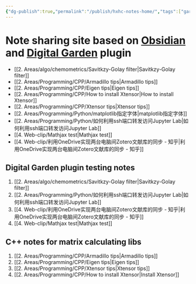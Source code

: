 ```yaml
---
{"dg-publish":true,"permalink":"/publish/hxhc-notes-home/","tags":["gardenEntry"],"dgHomeLink":true,"dgPassFrontmatter":false}
---
```



# Note sharing site based on [Obsidian](https://obsidian.md/) and [Digital Garden](https://github.com/oleeskild/Obsidian-Digital-Garden) plugin

- [[2. Areas/algo/chemometrics/Savitkzy-Golay filter|Savitkzy-Golay filter]]
- [[2. Areas/Programming/CPP/Armadillo tips|Armadillo tips]]
- [[2. Areas/Programming/CPP/Eigen tips|Eigen tips]]
- [[2. Areas/Programming/CPP/How to install Xtensor|How to install Xtensor]]
- [[2. Areas/Programming/CPP/Xtensor tips|Xtensor tips]]
- [[2. Areas/Programming/Python/matplotlib指定字体|matplotlib指定字体]]
- [[2. Areas/Programming/Python/如何利用ssh端口转发访问Jupyter Lab|如何利用ssh端口转发访问Jupyter Lab]]
- [[4. Web-clip/Mathjax test|Mathjax test]]
- [[4. Web-clip/利用OneDrive实现两台电脑间Zotero文献库的同步 - 知乎|利用OneDrive实现两台电脑间Zotero文献库的同步 - 知乎]]

## Digital Garden plugin testing notes
1. [[2. Areas/algo/chemometrics/Savitkzy-Golay filter|Savitkzy-Golay filter]]
2. [[2. Areas/Programming/Python/如何利用ssh端口转发访问Jupyter Lab|如何利用ssh端口转发访问Jupyter Lab]]
3. [[4. Web-clip/利用OneDrive实现两台电脑间Zotero文献库的同步 - 知乎|利用OneDrive实现两台电脑间Zotero文献库的同步 - 知乎]]
4. [[4. Web-clip/Mathjax test|Mathjax test]]

## C++ notes for matrix calculating libs
1. [[2. Areas/Programming/CPP/Armadillo tips|Armadillo tips]]
2. [[2. Areas/Programming/CPP/Eigen tips|Eigen tips]]
3. [[2. Areas/Programming/CPP/Xtensor tips|Xtensor tips]]
4. [[2. Areas/Programming/CPP/How to install Xtensor|Install Xtensor]]
